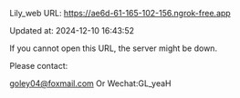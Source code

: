 Lily_web URL: https://ae6d-61-165-102-156.ngrok-free.app

Updated at: 2024-12-10 16:43:52

If you cannot open this URL, the server might be down.

Please contact: 

goley04@foxmail.com Or Wechat:GL_yeaH